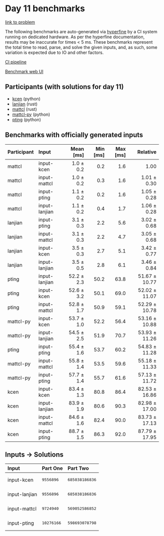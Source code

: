 # Day 11 benchmarks

[link to problem](https://adventofcode.com/2023/day/11)

The following benchmarks are auto-generated via
[hyperfine](https://github.com/sharkdp/hyperfine) by a CI system running on
dedicated hardware. As per the hyperfine documentation, results may be
inaccurate for times < 5 ms. These benchmarks represent the total time to read,
parse, and solve the given inputs, and, as such, some variation is expected due
to IO and other factors.

[CI pipeline](http://ci.papercode.net:8080/teams/main/pipelines/aoc2023)

[Benchmark web UI](https://aoc.ancalagon.black)


## Participants (with solutions for day 11)

- [kcen](https://github.com/kcen/aoc2023) (python)
- [lanjian](https://github.com/lanjian/aoc-2023) (rust)
- [mattcl](https://github.com/mattcl/aoc2023) (rust)
- [mattcl-py](https://github.com/mattcl/aoc2023-py) (python)
- [pting](https://github.com/pting/aoc2023) (python)


## Benchmarks with officially generated inputs

| Participant | Input | Mean [ms] | Min [ms] | Max [ms] | Relative |
|:---|:---|---:|---:|---:|---:|
| mattcl | input-kcen | 1.0 ± 0.2 | 0.2 | 1.6 | 1.00 |
| mattcl | input-mattcl | 1.0 ± 0.2 | 0.3 | 1.6 | 1.01 ± 0.30 |
| mattcl | input-pting | 1.1 ± 0.2 | 0.2 | 1.6 | 1.05 ± 0.28 |
| mattcl | input-lanjian | 1.1 ± 0.2 | 0.4 | 1.7 | 1.06 ± 0.28 |
| lanjian | input-pting | 3.1 ± 0.3 | 2.2 | 5.6 | 3.02 ± 0.68 |
| lanjian | input-mattcl | 3.1 ± 0.3 | 2.2 | 4.7 | 3.05 ± 0.68 |
| lanjian | input-kcen | 3.5 ± 0.3 | 2.7 | 5.1 | 3.42 ± 0.77 |
| lanjian | input-lanjian | 3.5 ± 0.5 | 2.8 | 6.1 | 3.46 ± 0.84 |
| pting | input-lanjian | 52.2 ± 2.3 | 50.2 | 63.8 | 51.67 ± 10.77 |
| pting | input-kcen | 52.6 ± 3.2 | 50.1 | 69.0 | 52.02 ± 11.07 |
| pting | input-mattcl | 52.8 ± 1.7 | 50.9 | 59.1 | 52.29 ± 10.78 |
| mattcl-py | input-kcen | 53.7 ± 1.0 | 52.2 | 56.4 | 53.16 ± 10.88 |
| mattcl-py | input-lanjian | 54.5 ± 2.5 | 51.9 | 70.7 | 53.93 ± 11.26 |
| pting | input-pting | 55.4 ± 1.6 | 53.7 | 60.2 | 54.83 ± 11.28 |
| mattcl-py | input-mattcl | 55.8 ± 1.4 | 53.5 | 59.6 | 55.18 ± 11.33 |
| mattcl-py | input-pting | 57.7 ± 1.4 | 55.7 | 61.6 | 57.13 ± 11.72 |
| kcen | input-kcen | 83.4 ± 1.3 | 80.8 | 86.4 | 82.53 ± 16.86 |
| kcen | input-lanjian | 83.9 ± 1.9 | 80.6 | 90.3 | 82.98 ± 17.00 |
| kcen | input-mattcl | 84.6 ± 1.6 | 82.4 | 90.0 | 83.73 ± 17.13 |
| kcen | input-pting | 88.7 ± 1.5 | 86.3 | 92.0 | 87.79 ± 17.95 |


## Inputs -> Solutions

| Input | Part One | Part Two |
|:---|:---|:---|
|input-kcen|<pre>9556896</pre>|<pre>685038186836</pre>|
|input-lanjian|<pre>9556896</pre>|<pre>685038186836</pre>|
|input-mattcl|<pre>9724940</pre>|<pre>569052586852</pre>|
|input-pting|<pre>10276166</pre>|<pre>598693078798</pre>|